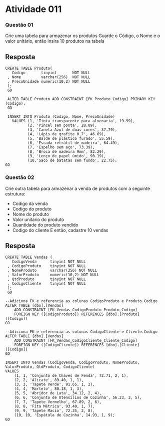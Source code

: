 # Atividade 011

### Questão 01
Crie uma tabela para armazenar os produtos
Guarde o Código, o Nome e o valor unitário, então insira 10 produtos na tabela

## Resposta
    CREATE TABLE Produto(
	   Codigo       tinyint       NOT NULL
	 , Nome         varchar(256)  NOT NULL
	 , PrecoUnidade	numeric(10,2) NOT NULL
	 );
	 GO

	 ALTER TABLE Produto ADD CONSTRAINT [PK_Produto_Codigo] PRIMARY KEY (Codigo);
	 GO

	 INSERT INTO Produto (Codigo, Nome, PrecoUnidade)
	   VALUES (1, 'Tinta transparente para alvenaria', 19.99),
			  (2, 'Pincel sem ponta', 28.89),
			  (3, 'Caneta Azul de duas cores', 37.79),
			  (4, 'Lápis de grafite 0.7', 46.69),
			  (5, 'Balde de plástico furado', 55.59),
			  (6, 'Escada retrátil de madeira', 64.49),
			  (7, 'Espelho sem aço', 73.39),
			  (8, 'Broca de madeira 9mm', 82.29),
			  (9, 'Lenço de papel úmido', 90.19),
			  (10,'Saco de batatas sem fundo', 22.75);
	GO
	
### Questão 02
Crie outra tabela para armazenar a venda de produtos com a seguinte estrutura:
- Codigo da venda
- Codigo do produto
- Nome do produto
- Valor unitario do produto
- Quantidade do produto vendido
- Codigo do cliente
E então, cadastre 10 vendas

## Resposta
	CREATE TABLE Vendas (
	   CodigoVenda      tinyint NOT NULL
	 , CodigoProduto    tinyint NOT NULL
	 , NomeProduto      varchar(256) NOT NULL
	 , ValorProduto     numeric(10,2) NOT NULL
	 , QtdProduto       tinyint NOT NULL
	 , CodigoCliente    tinyint NOT NULL
	 );
	 GO

	--Adiciona FK e referencia as colunas CodigoProduto e Produto.Codigo
	ALTER TABLE [dbo].[Vendas]
		ADD CONSTRAINT [FK_Vendas_CodigoProduto_Produto_Codigo] 
		FOREIGN KEY ([CodigoProduto]) REFERENCES [dbo].[Produto] ([Codigo])
	GO

	--Adiciona FK e referencia as colunas CodigoCliente e Cliente.Codigo
	ALTER TABLE [dbo].[Vendas]
		ADD CONSTRAINT [FK_Vendas_CodigoCliente_Cliente_Codigo] 
		FOREIGN KEY ([CodigoCliente]) REFERENCES [dbo].[Cliente] ([Codigo])
	GO

	INSERT INTO Vendas (CodigoVenda, CodigoProduto, NomeProduto, ValorProduto, QtdProduto, CodigoCliente)
	VALUES 
		(1, 1, 'Conjunto de Chaves de Fenda', 72.71, 2, 1),
		(2, 2, 'Alicate', 89.40, 1, 1),
		(3, 3, 'Tapete Verde', 91.65, 1, 2),
		(4, 4, 'Martelo', 80.18, 1, 3),
		(5, 5, 'Abridor de Lata', 34.12, 2, 4),
		(6, 6, 'Conjunto de Utensílios de Cozinha', 56.23, 3, 5),
		(7, 7, 'Tapete Vermelho', 67.89, 2, 6),
		(8, 8, 'Fita Métrica', 93.40, 1, 7),
		(9, 9, 'Tapete Macio', 72.35, 2, 8),
		(10, 10, 'Espátula de Cozinha', 14.93, 1, 9);
	GO



